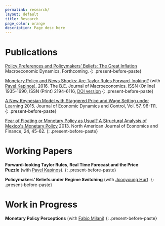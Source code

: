 ```yaml
---
permalink: research/
layout: default
title: Research
page_color: orange
description: Page desc here
---
```



# Publications

[Policy Preferences and Policymakers’ Beliefs: The Great Inflation](/assets/mdacceptedgbestgi.pdf) Macroeconomic Dynamics, Forthcoming.
{: .present-before-paste}

[Monetary Policy and News Shocks: Are Taylor Rules Forward-looking?](http://papers.ssrn.com/sol3/papers.cfm?abstract_id=2371965) (with [Pavel Kapinos](https://sites.google.com/site/pavelkapinos/)), 2016. The B.E. Journal of Macroeconomics. ISSN (Online) 1935-1690, ISSN (Print) 2194-6116,&nbsp;[DOI version](http://www.degruyter.com/view/j/bejm.ahead-of-print/bejm-2014-0161/bejm-2014-0161.xml)
{: .present-before-paste}

[A New Keynesian Model with Staggered Price and Wage Setting under Learning](/assets/gbestjedcrevisionfinal42015.pdf)&nbsp;2015. Journal of Economic Dynamics and Control, Vol. 57, 96-111.
{: .present-before-paste}

[Fear of Floating or Monetary Policy as Usual? A Structural Analysis of Mexico's Monetary Policy](http://www.sciencedirect.com/science/article/pii/S1062940812000514)&nbsp;2013. North American Journal of Economics and Finance, 24, 45-62.
{: .present-before-paste}

# Working Papers

**Forward-looking Taylor Rules, Real Time Forecast and the Price Puzzle**&nbsp;(with [Pavel Kapinos](https://sites.google.com/site/pavelkapinos/)).
{: .present-before-paste}

**Policymakers’ Beliefs under Regime Switching** (with [Joonyoung Hur](https://sites.google.com/site/joonyhur/)).
{: .present-before-paste}

# Work in Progress

**Monetary Policy Perceptions** (with [Fabio Milani](http://www.socsci.uci.edu/~fmilani/))
{: .present-before-paste}